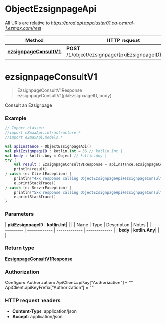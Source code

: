 # ObjectEzsignpageApi

All URIs are relative to *https://prod.api.appcluster01.ca-central-1.ezmax.com/rest*

| Method | HTTP request | Description |
| ------------- | ------------- | ------------- |
| [**ezsignpageConsultV1**](ObjectEzsignpageApi.md#ezsignpageConsultV1) | **POST** /1/object/ezsignpage/{pkiEzsignpageID}/consult | Consult an Ezsignpage |


<a id="ezsignpageConsultV1"></a>
# **ezsignpageConsultV1**
> EzsignpageConsultV1Response ezsignpageConsultV1(pkiEzsignpageID, body)

Consult an Ezsignpage

### Example
```kotlin
// Import classes:
//import eZmaxApi.infrastructure.*
//import eZmaxApi.models.*

val apiInstance = ObjectEzsignpageApi()
val pkiEzsignpageID : kotlin.Int = 56 // kotlin.Int | 
val body : kotlin.Any = Object // kotlin.Any | 
try {
    val result : EzsignpageConsultV1Response = apiInstance.ezsignpageConsultV1(pkiEzsignpageID, body)
    println(result)
} catch (e: ClientException) {
    println("4xx response calling ObjectEzsignpageApi#ezsignpageConsultV1")
    e.printStackTrace()
} catch (e: ServerException) {
    println("5xx response calling ObjectEzsignpageApi#ezsignpageConsultV1")
    e.printStackTrace()
}
```

### Parameters
| **pkiEzsignpageID** | **kotlin.Int**|  | |
| Name | Type | Description  | Notes |
| ------------- | ------------- | ------------- | ------------- |
| **body** | **kotlin.Any**|  | |

### Return type

[**EzsignpageConsultV1Response**](EzsignpageConsultV1Response.md)

### Authorization


Configure Authorization:
    ApiClient.apiKey["Authorization"] = ""
    ApiClient.apiKeyPrefix["Authorization"] = ""

### HTTP request headers

 - **Content-Type**: application/json
 - **Accept**: application/json

